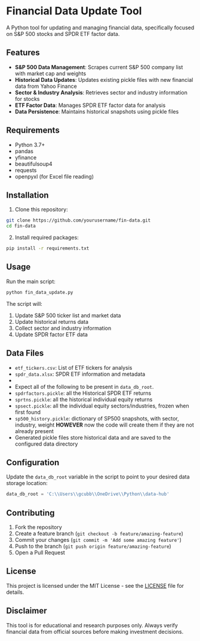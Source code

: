 # Financial Data Update Tool

A Python tool for updating and managing financial data, specifically focused on S&P 500 stocks and SPDR ETF factor data.

## Features

- **S&P 500 Data Management**: Scrapes current S&P 500 company list with market cap and weights
- **Historical Data Updates**: Updates existing pickle files with new financial data from Yahoo Finance
- **Sector & Industry Analysis**: Retrieves sector and industry information for stocks
- **ETF Factor Data**: Manages SPDR ETF factor data for analysis
- **Data Persistence**: Maintains historical snapshots using pickle files

## Requirements

- Python 3.7+
- pandas
- yfinance
- beautifulsoup4
- requests
- openpyxl (for Excel file reading)

## Installation

1. Clone this repository:
```bash
git clone https://github.com/yourusername/fin-data.git
cd fin-data
```

2. Install required packages:
```bash
pip install -r requirements.txt
```

## Usage

Run the main script:
```bash
python fin_data_update.py
```

The script will:
1. Update S&P 500 ticker list and market data
2. Update historical returns data
3. Collect sector and industry information
4. Update SPDR factor ETF data

## Data Files

- `etf_tickers.csv`: List of ETF tickers for analysis
- `spdr_data.xlsx`: SPDR ETF information and metadata
- 
- Expect all of the following to be present in `data_db_root`. 
- `spdrfactors.pickle`: all the Historical SPDR ETF returns
- `sprtns.pickle`: all the historical individual equity returns
- `spsect.pickle`: all the individual equity sectors/industries, frozen when first found
- `sp500_history.pickle`: dictionary of SP500 snapshots, with sector, industry, weight
**HOWEVER** now the code will create them if they are not already present
- Generated pickle files store historical data and are saved to the configured data directory

## Configuration

Update the `data_db_root` variable in the script to point to your desired data storage location:
```python
data_db_root = 'C:\\Users\\gcubb\\OneDrive\\Python\\data-hub'
```

## Contributing

1. Fork the repository
2. Create a feature branch (`git checkout -b feature/amazing-feature`)
3. Commit your changes (`git commit -m 'Add some amazing feature'`)
4. Push to the branch (`git push origin feature/amazing-feature`)
5. Open a Pull Request

## License

This project is licensed under the MIT License - see the [LICENSE](LICENSE) file for details.

## Disclaimer

This tool is for educational and research purposes only. Always verify financial data from official sources before making investment decisions.